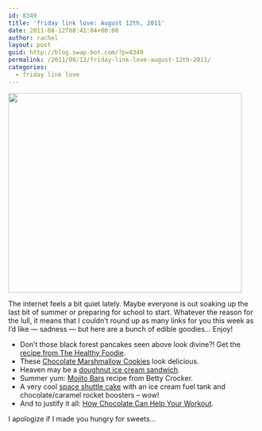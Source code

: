 ```yaml
---
id: 8349
title: 'friday link love: August 12th, 2011'
date: 2011-08-12T08:41:04+00:00
author: rachel
layout: post
guid: http://blog.swap-bot.com/?p=8349
permalink: /2011/08/12/friday-link-love-august-12th-2011/
categories:
  - friday link love
---
```

[<img src="http://blog.swap-bot.com/wp-content/uploads/2011/08/blackforestpancakes.png" alt="" title="blackforestpancakes" width="470" height="402" class="alignnone size-full wp-image-8350" srcset="http://blog.swap-bot.com/wp-content/uploads/2011/08/blackforestpancakes-300x256.png 300w, http://blog.swap-bot.com/wp-content/uploads/2011/08/blackforestpancakes.png 470w" sizes="(max-width: 470px) 100vw, 470px" />](http://thehealthyfoodie.net/2011/08/08/black-forest-pancake/)

The internet feels a bit quiet lately. Maybe everyone is out soaking up the last bit of summer or preparing for school to start. Whatever the reason for the lull, it means that I couldn&#8217;t round up as many links for you this week as I&#8217;d like &#8212; sadness &#8212; but here are a bunch of edible goodies&#8230; Enjoy! 

  * Don&#8217;t those black forest pancakes seen above look divine?! Get the [recipe from The Healthy Foodie](http://thehealthyfoodie.net/2011/08/08/black-forest-pancake/).
  * These [Chocolate Marshmallow Cookies](http://www.nobiggie.net/2011/08/chocolate-marshmallow-cookies.html) look delicious.
  * Heaven may be a [doughnut ice cream sandwich](http://www.jeffgreenhouse.com/2011/08/10/heaven-is-a-doughnut-ice-cream-sandwich/).
  * Summer yum: [Mojito Bars](http://www.bettycrocker.com/recipes/mojito-bars/4eedc61c-17b4-4ddb-a420-19556d6da868?sr=2&st=7#/) recipe from Betty Crocker.
  * A very cool [space shuttle cake](http://fifer.phanfare.com/4651478_5139345) with an ice cream fuel tank and chocolate/caramel rocket boosters &#8211; wow!
  * And to justify it all: [How Chocolate Can Help Your Workout](http://well.blogs.nytimes.com/2011/08/03/how-chocolate-can-help-your-workout/).

I apologize if I made you hungry for sweets&#8230;